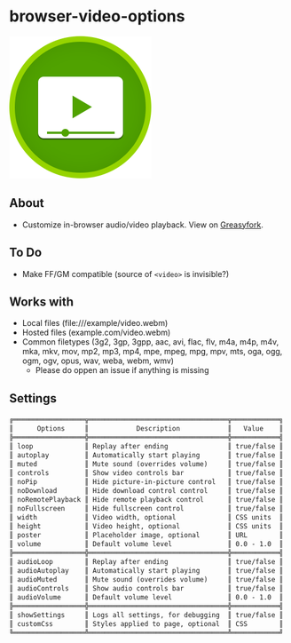 # browser-video-options
![logo image](icon.png)

## About
 + Customize in-browser audio/video playback. View on [Greasyfork](https://greasyfork.org/en/scripts/34563-browser-video-options).
 
 ## To Do
 + Make FF/GM compatible (source of `<video>` is invisible?)

## Works with
+ Local files (file:///example/video.webm)
+ Hosted files (example.com/video.webm)
+ Common filetypes (3g2, 3gp, 3gpp, aac, avi, flac, flv, m4a, m4p, m4v, mka, mkv, mov, mp2, mp3, mp4, mpe, mpeg, mpg, mpv, mts, oga, ogg, ogm, ogv, opus, wav, weba, webm, wmv)
  + Please do oppen an issue if anything is missing

## Settings
    ╔══════════════════╦═══════════════════════════════════╦════════════╗
    ║      Options     ║            Description            ║   Value    ║
    ╠══════════════════╬═══════════════════════════════════╬════════════╣
    ║ loop             ║ Replay after ending               ║ true/false ║
    ║ autoplay         ║ Automatically start playing       ║ true/false ║
    ║ muted            ║ Mute sound (overrides volume)     ║ true/false ║
    ║ controls         ║ Show video controls bar           ║ true/false ║
    ║ noPip            ║ Hide picture-in-picture control   ║ true/false ║
    ║ noDownload       ║ Hide download control control     ║ true/false ║
    ║ noRemotePlayback ║ Hide remote playback control      ║ true/false ║
    ║ noFullscreen     ║ Hide fullscreen control           ║ true/false ║
    ║ width            ║ Video width, optional             ║ CSS units  ║
    ║ height           ║ Video height, optional            ║ CSS units  ║
    ║ poster           ║ Placeholder image, optional       ║ URL        ║
    ║ volume           ║ Default volume level              ║ 0.0 - 1.0  ║
    ╠══════════════════╬═══════════════════════════════════╬════════════╣
    ║ audioLoop        ║ Replay after ending               ║ true/false ║
    ║ audioAutoplay    ║ Automatically start playing       ║ true/false ║
    ║ audioMuted       ║ Mute sound (overrides volume)     ║ true/false ║
    ║ audioControls    ║ Show audio controls bar           ║ true/false ║
    ║ audioVolume      ║ Default volume level              ║ 0.0 - 1.0  ║
    ╠══════════════════╬═══════════════════════════════════╬════════════╣
    ║ showSettings     ║ Logs all settings, for debugging  ║ true/false ║
    ║ customCss        ║ Styles applied to page, optional  ║ CSS        ║
    ╚══════════════════╩═══════════════════════════════════╩════════════╝
